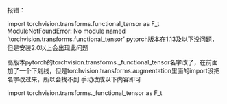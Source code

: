 报错：

import torchvision.transforms.functional_tensor as F_t
ModuleNotFoundError: No module named ‘torchvision.transforms.functional_tensor’
pytorch版本在1.13及以下没问题，但是安装2.0以上会出现此问题

高版本pytorch的torchvision.transforms._functional_tensor名字改了，在前面加了一个下划线，但是torchvision.transforms.augmentation里面的import没把名字改过来，所以会找不到
手动改成以下内容即可

import torchvision.transforms._functional_tensor as F_t

